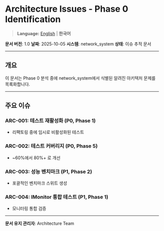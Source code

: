 # Architecture Issues - Phase 0 Identification

> **Language:** [English](ARCHITECTURE_ISSUES.md) | **한국어**

**문서 버전**: 1.0
**날짜**: 2025-10-05
**시스템**: network_system
**상태**: 이슈 추적 문서

---

## 개요

이 문서는 Phase 0 분석 중에 network_system에서 식별된 알려진 아키텍처 문제를 목록화합니다.

---

## 주요 이슈

### ARC-001: 테스트 재활성화 (P0, Phase 1)
- 리팩토링 중에 임시로 비활성화된 테스트

### ARC-002: 테스트 커버리지 (P0, Phase 5)
- ~60%에서 80%+ 로 개선

### ARC-003: 성능 벤치마크 (P1, Phase 2)
- 포괄적인 벤치마크 스위트 생성

### ARC-004: IMonitor 통합 테스트 (P1, Phase 1)
- 모니터링 통합 검증

---

**문서 유지 관리자**: Architecture Team
